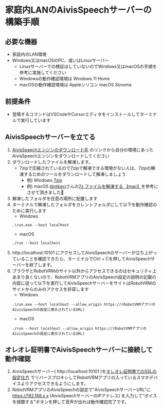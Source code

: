 # 家庭内LANのAivisSpeechサーバーの構築手順

## 必要な機器

- 家庭内のLAN環境
- Windows又はmacOSのPC、或いはLinuxサーバー
  - Linuxサーバーでの検証はしていないのでWindows又はmacOSの手順を参考に実施してください
  - Windowsの動作確認環境は Windows 11 Home
  - macOSの動作確認環境は Appleシリコン macOS Sonoma

## 前提条件

- 登場するコマンドはVSCodeやCursorエディタをインストールしてターミナルで実行しています

## AivisSpeechサーバーを立てる

1. [AivisSpeechエンジンのダウンロード先](https://github.com/Aivis-Project/AivisSpeech-Engine/releases) のリンクから自分の環境にあったAivisSpeechエンジンをダウンロードしてください
1. ダウンロードしたファイルを解凍します。
   - 7zipで圧縮されているので7zipで解凍できる環境がない人は、7zipの解凍するためのツールをダウンロードして解凍しましょう
     - 例) Windows [7zip](https://7-zip.org/download.html)
     - 例) macOS [@ntkgcj](https://qiita.com/ntkgcj)さんの[7z ファイルを解凍する 【mac】](https://qiita.com/ntkgcj/items/afe4863c40680d72a755)を参考にさせて頂きました🙇
1. 解凍したフォルダを任意の場所に配置します
1. ターミナルで解凍したフォルダをカレントフォルダにして以下を動作確認のために実行します
   - Windows
   ```
   .\run.exe --host localhost
   ```
   - macOS
   ```
   ./run --host localhost
   ```
1. http://localhost:10101 にアクセスしてAivisSpeechのサーバーが立ち上がっていることを確認できたら、ターミナルでCtrl + Cを押してAivisSpeechサーバーを終了します。
1. ブラウザとRobotVRMのサイト以外からアクセスできるのはセキュリティ上あまり良くないので、RobotVRMアプリのAivisSpeech設定の説明の記載の内容に従って以下を実行してAivisSpeechサーバーをサイトはRobotVRMのサイトからのみのアクセスを許容します
   - Windows
   ```
   .\run.exe --host localhost --allow_origin https://(RobotVRMアプリのAivisSpeechの設定に表示されているURL)
   ```
   - macOS
   ```
   ./run --host localhost --allow_origin https://(RobotVRMアプリのAivisSpeechの設定に表示されているURL)
   ```

## オレオレ証明書でAivisSpeechサーバーに接続して動作確認

1. AivisSpeechサーバー( http://localhost:10101 )を[オレオレ証明書でのSSLの設定仕方](./self_signed_cert_ssl.md) でリバースプロキシしてRobotVRMアプリの入っているスマホデバイスよりアクセスできるようにします。
1. RobotVRMアプリのAivisSpeechの設定で"AivisSpeechサーバーURL"に https://192.168.x.x (AivisSpeechサーバーのIPアドレス) を入力して"ボイスを視聴する"ボタンを押して音声が出れば動作確認完了です。
